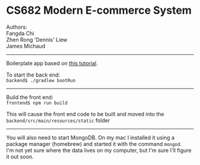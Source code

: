 # CS682 Modern E-commerce System

Authors:  
Fangda Chi  
Zhen Rong 'Dennis' Liew  
James Michaud

---
Boilerplate app based on [this tutorial](https://www.djamware.com/post/5ab6397c80aca714d19d5b9c/building-spring-boot-mongodb-and-reactjs-crud-web-application).  
  
To start the back end:  
`backend$ ./gradlew bootRun`

---

Build the front end:  
`frontend$ npm run build`  

This will cause the front end code to be built and moved into the `backend/src/main/resources/static` folder

---

You will also need to start MongoDB. On my mac I installed it using a package manager (homebrew) and started it with the command `mongod`.  
I'm not yet sure where the data lives on my computer, but  I'm sure I'll figure it out soon.
